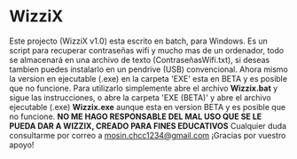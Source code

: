 # WizziX
Este projecto (WizziX v1.0) esta escrito en batch, para Windows. Es un script para recuperar contraseñas wifi y mucho mas de un ordenador, todo se almacenará en una archivo de texto (ContraseñasWifi.txt), si deseas tambien puedes instalarlo en un pendrive (USB) convencional. Ahora mismo la version en ejecutable (.exe) en la carpeta 'EXE' esta en BETA y es posible que no funcione. Para utilizarlo simplemente abre el archivo **Wizzix.bat** y sigue las instrucciones, o abre la carpeta 'EXE (BETA)' y abre el archivo ejecutable (.exe) **Wizzix.exe** aunque esta en version BETA y es posible que no funcione. **NO ME HAGO RESPONSABLE DEL MAL USO QUE SE LE PUEDA DAR A WIZZIX, CREADO PARA FINES EDUCATIVOS** Cualquier duda consultarme por correo a mosin.chcc1234@gmail.com ¡Gracias por vuestro apoyo!
